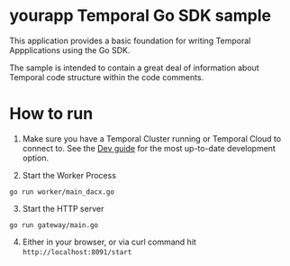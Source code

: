 # yourapp Temporal Go SDK sample

This application provides a basic foundation for writing Temporal Appplications using the Go SDK.

The sample is intended to contain a great deal of information about Temporal code structure within the code comments.

# How to run

1. Make sure you have a Temporal Cluster running or Temporal Cloud to connect to.
See the [Dev guide](https://docs.temporal.io/application-development/foundations#run-a-development-cluster) for the most up-to-date development option.

2. Start the Worker Process

```
go run worker/main_dacx.go
```

3. Start the HTTP server

```
go run gateway/main.go
```

4. Either in your browser, or via curl command hit `http://localhost:8091/start`
